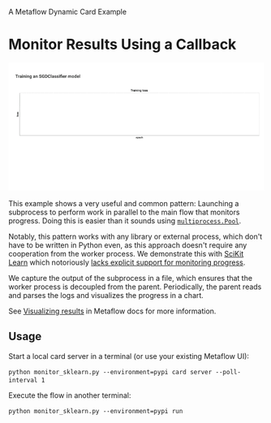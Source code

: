 
A Metaflow Dynamic Card Example
# Monitor Results Using a Callback

![](../images/rtcard-sklearn.gif)

This example shows a very useful and common pattern: Launching a subprocess
to perform work in parallel to the main flow that monitors progress.
Doing this is easier than it sounds using [`multiprocess.Pool`](https://docs.python.org/3/library/multiprocessing.html#module-multiprocessing.pool).

Notably, this pattern works with any library or external process, which don't have to be written in Python even, as this approach
doesn't require any cooperation from the worker process. We demonstrate this with [SciKit Learn](https://scikit-learn.org/) which
notoriously [lacks explicit support for monitoring progress](https://github.com/scikit-learn/scikit-learn/issues/24524).

We capture the output of the subprocess in a file, which ensures that the worker process is decoupled from the parent. Periodically,
the parent reads and parses the logs and visualizes the progress in a chart.

See [Visualizing results](https://docs.metaflow.org/metaflow/visualizing-results) in Metaflow docs for more information.

## Usage

Start a local card server in a terminal (or use your existing Metaflow UI):
```
python monitor_sklearn.py --environment=pypi card server --poll-interval 1
```
Execute the flow in another terminal:
```
python monitor_sklearn.py --environment=pypi run
```
